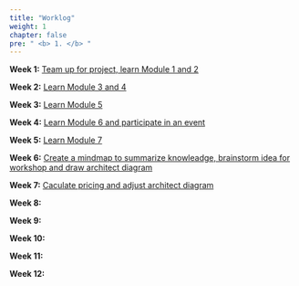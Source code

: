 ```yaml
---
title: "Worklog"
weight: 1
chapter: false
pre: " <b> 1. </b> "
---
```


**Week 1:** [Team up for project, learn Module 1 and 2](1.1-week1/)

**Week 2:** [Learn Module 3 and 4](1.2-week2/)

**Week 3:** [Learn Module 5](1.3-week3/)

**Week 4:** [Learn Module 6 and participate in an event](1.4-week4/)

**Week 5:** [Learn Module 7](1.5-week5/)

**Week 6:** [Create a mindmap to summarize knowleadge, brainstorm idea for workshop and draw architect diagram](1.6-week6/)

**Week 7:** [Caculate pricing and adjust architect diagram](1.7-week7/)

**Week 8:** [](1.8-week8/)

**Week 9:** [](1.9-week9/)

**Week 10:** [](1.10-week10/)

**Week 11:** [](1.11-week11/)

**Week 12:** [](1.12-week12/)
